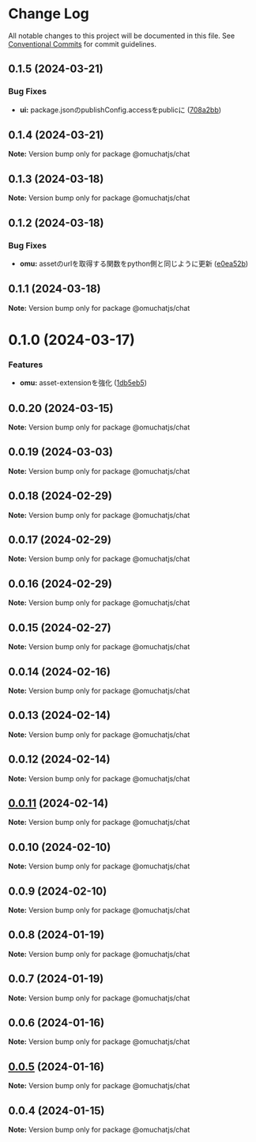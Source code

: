 # Change Log

All notable changes to this project will be documented in this file.
See [Conventional Commits](https://conventionalcommits.org) for commit guidelines.

## 0.1.5 (2024-03-21)


### Bug Fixes

* **ui:** package.jsonのpublishConfig.accessをpublicに ([708a2bb](https://github.com/OMUCHAT/omuchat/commit/708a2bbc325a73dc2e72a847f88856d729a14e7a))





## 0.1.4 (2024-03-21)

**Note:** Version bump only for package @omuchatjs/chat





## 0.1.3 (2024-03-18)

**Note:** Version bump only for package @omuchatjs/chat

## 0.1.2 (2024-03-18)

### Bug Fixes

-   **omu:** assetのurlを取得する関数をpython側と同じように更新 ([e0ea52b](https://github.com/OMUCHAT/omuchat.js/commit/e0ea52bd0b52033c010196881444f2e363e3d4da))

## 0.1.1 (2024-03-18)

**Note:** Version bump only for package @omuchatjs/chat

# 0.1.0 (2024-03-17)

### Features

-   **omu:** asset-extensionを強化 ([1db5eb5](https://github.com/OMUCHAT/omuchat.js/commit/1db5eb5177ac2daa529181b7fbbe3e0d67a11c91))

## 0.0.20 (2024-03-15)

**Note:** Version bump only for package @omuchatjs/chat

## 0.0.19 (2024-03-03)

**Note:** Version bump only for package @omuchatjs/chat

## 0.0.18 (2024-02-29)

**Note:** Version bump only for package @omuchatjs/chat

## 0.0.17 (2024-02-29)

**Note:** Version bump only for package @omuchatjs/chat

## 0.0.16 (2024-02-29)

**Note:** Version bump only for package @omuchatjs/chat

## 0.0.15 (2024-02-27)

**Note:** Version bump only for package @omuchatjs/chat

## 0.0.14 (2024-02-16)

**Note:** Version bump only for package @omuchatjs/chat

## 0.0.13 (2024-02-14)

**Note:** Version bump only for package @omuchatjs/chat

## 0.0.12 (2024-02-14)

**Note:** Version bump only for package @omuchatjs/chat

## [0.0.11](https://github.com/OMUCHAT/omuchat.js/compare/v0.0.10...v0.0.11) (2024-02-14)

**Note:** Version bump only for package @omuchatjs/chat

## 0.0.10 (2024-02-10)

**Note:** Version bump only for package @omuchatjs/chat

## 0.0.9 (2024-02-10)

**Note:** Version bump only for package @omuchatjs/chat

## 0.0.8 (2024-01-19)

**Note:** Version bump only for package @omuchatjs/chat

## 0.0.7 (2024-01-19)

**Note:** Version bump only for package @omuchatjs/chat

## 0.0.6 (2024-01-16)

**Note:** Version bump only for package @omuchatjs/chat

## [0.0.5](https://github.com/OMUCHAT/omuchat.js/compare/v0.0.4...v0.0.5) (2024-01-16)

**Note:** Version bump only for package @omuchatjs/chat

## 0.0.4 (2024-01-15)

**Note:** Version bump only for package @omuchatjs/chat
